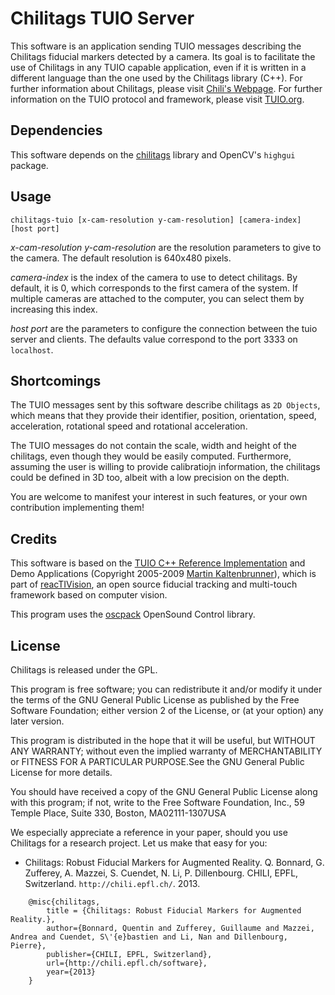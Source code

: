 Chilitags TUIO Server
=====================

This software is an application sending TUIO messages describing the Chilitags fiducial markers detected by a camera. Its goal is to facilitate the use of Chilitags in any TUIO capable application, even if it is written in a different language than the one used by the Chilitags library (C++). For further information about Chilitags, please visit [Chili's Webpage](http://chili.epfl.ch/software). For further information on the TUIO protocol and framework, please visit [TUIO.org](http://www.tuio.org/).

Dependencies
------------

This software depends on the [chilitags](https://github.com/chili-epfl/chilitags) library and OpenCV's `highgui` package.


Usage
-----

    chilitags-tuio [x-cam-resolution y-cam-resolution] [camera-index] [host port]

*x-cam-resolution y-cam-resolution* are the resolution parameters to give to the camera.
The default resolution is 640x480 pixels.

*camera-index* is the index of the camera to use to detect chilitags.
By default, it is 0, which corresponds to the first camera of the system.
If multiple cameras are attached to the computer, you can select them by increasing this index.

*host port* are the parameters to configure the connection between the tuio server and clients.
The defaults value correspond to the port 3333 on `localhost`.

Shortcomings
------------

The TUIO messages sent by this software describe chilitags as `2D Objects`, which means that they provide their identifier, position, orientation, speed, acceleration, rotational speed and rotational acceleration.

The TUIO messages do not contain the scale, width and height of the chilitags, even though they would be easily computed. Furthermore, assuming the user is willing to provide calibratiojn information, the chilitags could be defined in 3D too, albeit with a low precision on the depth.

You are welcome to manifest your interest in such features, or your own contribution implementing them!

Credits
-------

This software is based on the [TUIO C++ Reference Implementation](http://tuio.org/?software) and Demo Applications (Copyright 2005-2009 [Martin Kaltenbrunner](http://modin.yuri.at)), which is part of [reacTIVision](http://reactivision.sourceforge.net), an open source fiducial tracking and multi-touch framework based on computer vision. 

This program uses the [oscpack](http://www.audiomulch.com/~rossb/code/oscpack/) OpenSound Control library.

License
-------

Chilitags is released under the GPL.

This program is free software; you can redistribute it and/or modify it under the terms of the GNU General Public License as published by the Free Software Foundation; either version 2 of the License, or (at your option) any later version.  

This program is distributed in the hope that it will be useful, but WITHOUT ANY WARRANTY; without even the implied warranty of MERCHANTABILITY or FITNESS FOR A PARTICULAR PURPOSE.See the GNU General Public License for more details.

You should have received a copy of the GNU General Public License along with this program; if not, write to the Free Software Foundation, Inc., 59 Temple Place, Suite 330, Boston, MA02111-1307USA


We especially appreciate a reference in your paper, should you use Chilitags for a research project. Let us make that easy for you:

 * Chilitags: Robust Fiducial Markers for Augmented Reality. Q. Bonnard, G. Zufferey, A. Mazzei, S. Cuendet, N. Li, P. Dillenbourg. CHILI, EPFL, Switzerland. `http://chili.epfl.ch/`. 2013.

```
	@misc{chilitags,
		title = {Chilitags: Robust Fiducial Markers for Augmented Reality.},
		author={Bonnard, Quentin and Zufferey, Guillaume and Mazzei, Andrea and Cuendet, S\'{e}bastien and Li, Nan and Dillenbourg, Pierre},
		publisher={CHILI, EPFL, Switzerland},
		url={http://chili.epfl.ch/software},
		year={2013}
	}
```
